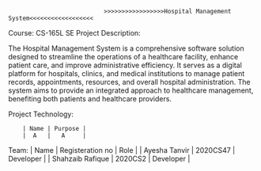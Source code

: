                                >>>>>>>>>>>>>>>>>Hospital Management System<<<<<<<<<<<<<<<<<<
Course: CS-165L SE
Project Description:

The Hospital Management System is a comprehensive software solution designed to streamline the operations of a healthcare facility, enhance patient care, 
and improve administrative efficiency. It serves as a digital platform for hospitals, clinics, and medical institutions to manage patient records, appointments, 
resources, and overall hospital administration. The system aims to provide an integrated approach to healthcare management, benefiting both patients and healthcare 
providers.

Project Technology:

        | Name | Purpose |
        |  A   |   A     |

Team:
        |      Name        | Registeration no |    Role   | 
        | Ayesha Tanvir    |    2020CS47      | Developer |
        | Shahzaib Rafique |    2020CS2       | Developer |
